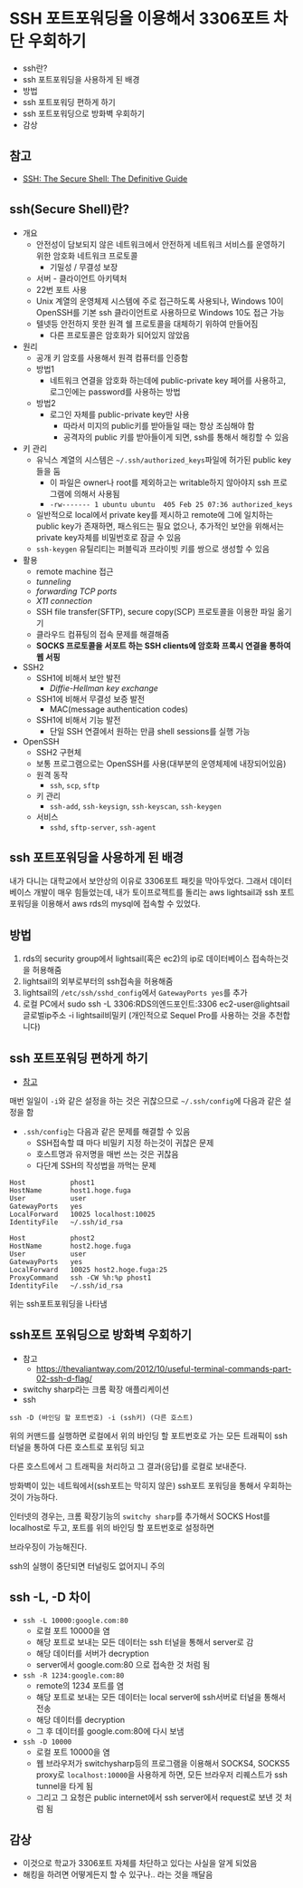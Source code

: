 # SSH 포트포워딩을 이용해서 3306포트 차단 우회하기

- ssh란?
- ssh 포트포워딩을 사용하게 된 배경
- 방법
- ssh 포트포워딩 편하게 하기
- ssh 포트포워딩으로 방화벽 우회하기
- 감상

## 참고

- [SSH: The Secure Shell: The Definitive Guide](https://docstore.mik.ua/orelly/networking_2ndEd/ssh/ch03_03.htm)

## ssh(Secure Shell)란?

- 개요
  - 안전성이 담보되지 않은 네트워크에서 안전하게 네트워크 서비스를 운영하기 위한 암호화 네트워크 프로토콜
    - 기밀성 / 무결성 보장
  - 서버 - 클라이언트 아키텍처
  - 22번 포트 사용
  - Unix 계열의 운영체제 시스템에 주로 접근하도록 사용되나, Windows 10이 OpenSSH를 기본 ssh 클라이언트로 사용하므로 Windows 10도 접근 가능
  - 텔넷등 안전하지 못한 원격 쉘 프로토콜을 대체하기 위하여 만들어짐
    - 다른 프로토콜은 암호화가 되어있지 않았음
- 원리
  - 공개 키 암호를 사용해서 원격 컴퓨터를 인증함
  - 방법1
    - 네트워크 연결을 암호화 하는데에 public-private key 페어를 사용하고, 로그인에는 password를 사용하는 방법
  - 방법2
    - 로그인 자체를 public-private key만 사용
      - 따라서 미지의 public키를 받아들일 때는 항상 조심해야 함
      - 공격자의 public 키를 받아들이게 되면, ssh를 통해서 해킹할 수 있음
- 키 관리
  - 유닉스 계열의 시스템은 `~/.ssh/authorized_keys`파일에 허가된 public key들을 둠
    - 이 파일은 owner나 root를 제외하고는 writable하지 않아야지 ssh 프로그램에 의해서 사용됨
    - `-rw------- 1 ubuntu ubuntu  405 Feb 25 07:36 authorized_keys`
  - 일반적으로 local에서 private key를 제시하고 remote에 그에 일치하는 public key가 존재하면, 패스워드는 필요 없으나, 추가적인 보안을 위해서는 private key자체를 비밀번호로 잠글 수 있음
  - `ssh-keygen` 유틸리티는 퍼블릭과 프라이빗 키를 쌍으로 생성할 수 있음
- 활용
  - remote machine 접근
  - *tunneling*
  - *forwarding TCP ports*
  - *X11 connection*
  - SSH file transfer(SFTP), secure copy(SCP) 프로토콜을 이용한 파일 옮기기
  - 클라우드 컴퓨팅의 접속 문제를 해결해줌
  - **SOCKS 프로토콜을 서포트 하는 SSH clients에 암호화 프록시 연결을 통하여 웹 서핑**
- SSH2
  - SSH1에 비해서 보안 발전
    - *Diffie-Hellman key exchange*
  - SSH1에 비해서 무결성 보증 발전
    - MAC(message authentication codes)
  - SSH1에 비해서 기능 발전
    - 단일 SSH 연결에서 원하는 만큼 shell sessions를 실행 가능
- OpenSSH
  - SSH2 구현체
  - 보통 프로그램으로는 OpenSSH를 사용(대부분의 운영체제에 내장되어있음)
  - 원격 동작
    - `ssh`, `scp`, `sftp`
  - 키 관리
    - `ssh-add`, `ssh-keysign`, `ssh-keyscan`, `ssh-keygen`
  - 서비스
    - `sshd`, `sftp-server`, `ssh-agent`

## ssh 포트포워딩을 사용하게 된 배경

내가 다니는 대학교에서 보안상의 이유로 3306포트 패킷을 막아두었다. 그래서 데이터베이스 개발이 매우 힘들었는데, 내가 토이프로젝트를 돌리는 aws lightsail과 ssh 포트포워딩을 이용해서 aws rds의 mysql에 접속할 수 있었다.

## 방법

1. rds의 security group에서 lightsail(혹은 ec2)의 ip로 데이터베이스 접속하는것을 허용해줌
2. lightsail의 외부로부터의 ssh접속을 허용해줌
3. lightsail의 `/etc/ssh/sshd_config`에서 `GatewayPorts yes`를 추가
4. 로컬 PC에서 sudo ssh -L 3306:RDS의엔드포인트:3306 ec2-user@lightsail글로벌ip주소 -i lightsail비밀키 (개인적으로 Sequel Pro를 사용하는 것을 추천합니다)

## ssh 포트포워딩 편하게 하기

- [참고](https://qiita.com/lasta/items/41e95a2fdded18c34dae)

매번 일일이 `-i`와 같은 설정을 하는 것은 귀찮으므로 `~/.ssh/config`에 다음과 같은 설정을 함

- `.ssh/config`는 다음과 같은 문제를 해결할 수 있음
  - SSH접속할 떄 마다 비밀키 지정 하는것이 귀찮은 문제
  - 호스트명과 유저명을 매번 쓰는 것은 귀찮음
  - 다단계 SSH의 작성법을 까먹는 문제

```
Host           phost1
HostName       host1.hoge.fuga
User           user
GatewayPorts   yes
LocalForward   10025 localhost:10025
IdentityFile   ~/.ssh/id_rsa

Host           phost2
HostName       host2.hoge.fuga
User           user
GatewayPorts   yes
LocalForward   10025 host2.hoge.fuga:25
ProxyCommand   ssh -CW %h:%p phost1
IdentityFile   ~/.ssh/id_rsa
```

위는 ssh포트포워딩을 나타냄

## ssh포트 포워딩으로 방화벽 우회하기

- 참고
  - https://thevaliantway.com/2012/10/useful-terminal-commands-part-02-ssh-d-flag/
- switchy sharp라는 크롬 확장 애플리케이션
- ssh

```
ssh -D (바인딩 할 포트번호) -i (ssh키) (다른 호스트)
```

위의 커맨드를 실행하면 로컬에서 위의 바인딩 할 포트번호로 가는 모든 트래픽이 ssh 터널을 통하여 다른 호스트로 포워딩 되고

다른 호스트에서 그 트래픽을 처리하고 그 결과(응답)를 로컬로 보내준다.

방화벽이 있는 네트웍에서(ssh포트는 막히지 않은) ssh포트 포워딩을 통해서 우회하는 것이 가능하다.

인터넷의 경우는, 크롬 확장기능의 `switchy sharp`를 추가해서 SOCKS Host를 localhost로 두고, 포트를 위의 바인딩 할 포트번호로 설정하면

브라우징이 가능해진다.

ssh의 실행이 중단되면 터널링도 없어지니 주의

## ssh -L, -D 차이

- `ssh -L 10000:google.com:80`
  - 로컬 포트 10000을 염
  - 해당 포트로 보내는 모든 데이터는 ssh 터널을 통해서 server로 감
  - 해당 데이터를 서버가 decryption
  - server에서 google.com:80 으로 접속한 것 처럼 됨
- `ssh -R 1234:google.com:80`
  - remote의 1234 포트를 염
  - 해당 포트로 보내는 모든 데이터는 local server에 ssh서버로 터널을 통해서 전송
  - 해당 데이터를 decryption
  - 그 후 데이터를 google.com:80에 다시 보냄
- `ssh -D 10000`
  - 로컬 포트 10000을 염
  - 웹 브라우저가 switchysharp등의 프로그램을 이용해서 SOCKS4, SOCKS5 proxy로 `localhost:10000`을 사용하게 하면, 모든 브라우저 리퀘스트가 ssh tunnel을 타게 됨
  - 그리고 그 요청은 public internet에서 ssh server에서 request로 보낸 것 처럼 됨

## 감상

- 이것으로 학교가 3306포트 자체를 차단하고 있다는 사실을 알게 되었음
- 해킹을 하려면 어떻게든지 할 수 있구나.. 라는 것을 깨달음
